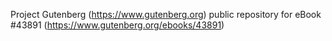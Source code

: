 Project Gutenberg (https://www.gutenberg.org) public repository for eBook #43891 (https://www.gutenberg.org/ebooks/43891)
